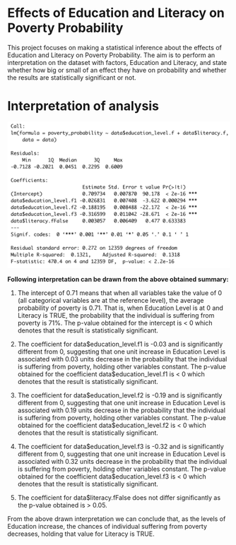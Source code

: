 # Effects of Education and Literacy on Poverty Probability

This project focuses on making a statistical inference about the effects of Education and Literacy on Poverty Probability. The aim is to perform an interpretation on the dataset with factors, Education and Literacy, and state whether how big or small of an effect they have on probability and whether the results are statistically significant or not. 



# Interpretation of analysis

<img src="img/Interpretation Image.png" alt="OLS model summary" title="Summary">



__Following interpretation can be drawn from the above obtained summary:__

1. The intercept of 0.71 means that when all variables take the value of 0 (all categorical variables are at the reference level), the average probability of poverty is 0.71. That is, when Education Level is at 0 and Literacy is TRUE, the probability that the individual is suffering from poverty is 71%. The p-value obtained for the intercept is < 0 which denotes that the result is statistically significant.

2. The coefficient for data$education_level.f1 is -0.03 and is significantly different from 0, suggesting that one unit increase in Education Level is associated with 0.03 units decrease in the probability that the individual is suffering from poverty, holding other variables constant. The p-value obtained for the coefficient data\$education_level.f1 is < 0 which denotes that the result is statistically significant.

3. The coefficient for data$education_level.f2 is -0.19 and is significantly different from 0, suggesting that one unit increase in Education Level is associated with 0.19 units decrease in the probability that the individual is suffering from poverty, holding other variables constant. The p-value obtained for the coefficient data\$education_level.f2 is < 0 which denotes that the result is statistically significant.

4. The coefficient for data$education_level.f3 is -0.32 and is significantly different from 0, suggesting that one unit increase in Education Level is associated with 0.32 units decrease in the probability that the individual is suffering from poverty, holding other variables constant. The p-value obtained for the coefficient data\$education_level.f3 is < 0 which denotes that the result is statistically significant.

5. The coefficient for data$literacy.fFalse does not differ significantly as the p-value obtained is > 0.05. 

From the above drawn interpretation we can conclude that, as the levels of Education increase, the chances of individual suffering from poverty decreases, holding that value for Literacy is TRUE.